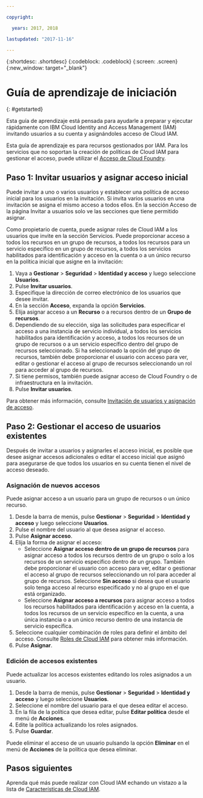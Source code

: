 ```yaml
---

copyright:

  years: 2017, 2018

lastupdated: "2017-11-16"

---
```


{:shortdesc: .shortdesc}
{:codeblock: .codeblock}
{:screen: .screen}
{:new_window: target="_blank"}

# Guía de aprendizaje de iniciación
{: #getstarted}

Esta guía de aprendizaje está pensada para ayudarle a preparar y ejecutar rápidamente con IBM Cloud Identity and Access Management (IAM) invitando usuarios a su cuenta y asignándoles acceso de Cloud IAM.

Esta guía de aprendizaje es para recursos gestionados por IAM. Para los servicios que no soportan la creación de políticas de Cloud IAM para gestionar el acceso, puede utilizar el [Acceso de Cloud Foundry](/docs/iam/cfaccess.html#cfaccess).


## Paso 1: Invitar usuarios y asignar acceso inicial

Puede invitar a uno o varios usuarios y establecer una política de acceso inicial para los usuarios en la invitación. Si invita varios usuarios en una invitación se asigna el mismo acceso a todos ellos. En la sección Acceso de la página Invitar a usuarios solo ve las secciones que tiene permitido asignar.

Como propietario de cuenta, puede asignar roles de Cloud IAM a los usuarios que invite en la sección Servicios. Puede proporcionar acceso a todos los recursos en un grupo de recursos, a todos los recursos para un servicio específico en un grupo de recursos, a todos los servicios habilitados para identificación y acceso en la cuenta o a un único recurso en la política inicial que asigne en la invitación:

1. Vaya a **Gestionar** &gt; **Seguridad** &gt; **Identidad y acceso** y luego seleccione **Usuarios**.
2. Pulse **Invitar usuarios**.
3. Especifique la dirección de correo electrónico de los usuarios que desee invitar.
4. En la sección **Acceso**, expanda la opción **Servicios**.
5. Elija asignar acceso a un **Recurso** o a recursos dentro de un **Grupo de recursos**.
6. Dependiendo de su elección, siga las solicitudes para especificar el acceso a una instancia de servicio individual, a todos los servicios habilitados para identificación y acceso, a todos los recursos de un grupo de recursos o a un servicio específico dentro del grupo de recursos seleccionado. Si ha seleccionado la opción del grupo de recursos, también debe proporcionar el usuario con acceso para ver, editar o gestionar el acceso al grupo de recursos seleccionando un rol para acceder al grupo de recursos.
7. Si tiene permisos, también puede asignar acceso de Cloud Foundry o de infraestructura en la invitación.
8. Pulse **Invitar usuarios**.

Para obtener más información, consulte [Invitación de usuarios y asignación de acceso](/docs/iam/iamuserinv.html#iamuserinv).

## Paso 2: Gestionar el acceso de usuarios existentes

Después de invitar a usuarios y asignarles el acceso inicial, es posible que desee asignar accesos adicionales o editar el acceso inicial que asignó para asegurarse de que todos los usuarios en su cuenta tienen el nivel de acceso deseado.

### Asignación de nuevos accesos

Puede asignar acceso a un usuario para un grupo de recursos o un único recurso.

1. Desde la barra de menús, pulse **Gestionar** &gt; **Seguridad** &gt; **Identidad y acceso** y luego seleccione **Usuarios**.
2. Pulse el nombre del usuario al que desea asignar el acceso.
3. Pulse **Asignar acceso**.
4. Elija la forma de asignar el acceso:
    * Seleccione **Asignar acceso dentro de un grupo de recursos** para asignar acceso a todos los recursos dentro de un grupo o solo a los recursos de un servicio específico dentro de un grupo. También debe proporcionar el usuario con acceso para ver, editar o gestionar el acceso al grupo de recursos seleccionando un rol para acceder al grupo de recursos. Seleccione **Sin acceso** si desea que el usuario solo tenga acceso al recurso especificado y no al grupo en el que está organizado.
    * Seleccione **Asignar acceso a recursos** para asignar acceso a todos los recursos habilitados para identificación y acceso en la cuenta, a todos los recursos de un servicio específico en la cuenta, a una única instancia o a un único recurso dentro de una instancia de servicio específica.
5. Seleccione cualquier combinación de roles para definir el ámbito del acceso. Consulte [Roles de Cloud IAM](/docs/iam/users_roles.html#iamusermanrol) para obtener más información.
6. Pulse **Asignar**.


### Edición de accesos existentes

Puede actualizar los accesos existentes editando los roles asignados a un usuario.

1. Desde la barra de menús, pulse **Gestionar** &gt; **Seguridad** &gt; **Identidad y acceso** y luego seleccione **Usuarios**.
2. Seleccione el nombre del usuario para el que desea editar el acceso.
3. En la fila de la política que desea editar, pulse **Editar política** desde el menú de **Acciones**.
4. Edite la política actualizando los roles asignados.
5. Pulse **Guardar**.

Puede eliminar el acceso de un usuario pulsando la opción **Eliminar** en el menú de **Acciones** de la política que desea eliminar.

## Pasos siguientes

Aprenda qué más puede realizar con Cloud IAM echando un vistazo a la lista de [Características de Cloud IAM](/docs/iam/index.html#features).

